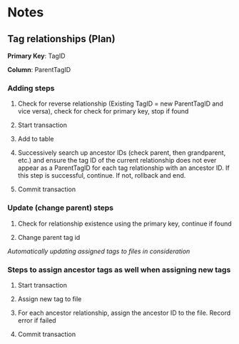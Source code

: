 # Notes

## Tag relationships (Plan)

**Primary Key**: TagID

**Column**: ParentTagID

### Adding steps

1. Check for reverse relationship (Existing TagID = new ParentTagID and vice versa), check for check for 
 primary key, stop if found

2. Start transaction

3. Add to table

4. Successively search up ancestor IDs (check parent, then grandparent, etc.) and ensure the tag ID of the current 
relationship does not ever appear as a ParentTagID for each tag relationship with an ancestor ID. If this step is 
successful, continue. If not, rollback and end.

5. Commit transaction

### Update (change parent) steps

1. Check for relationship existence using the primary key, continue if found

2. Change parent tag id 

*Automatically updating assigned tags to files in consideration*
 
### Steps to assign ancestor tags as well when assigning new tags

1. Start transaction

2. Assign new tag to file

3. For each ancestor relationship, assign the ancestor ID to the file. Record error if failed

4. Commit transaction



